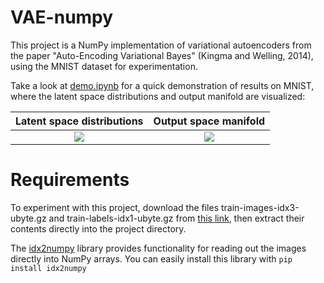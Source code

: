 # VAE-numpy
This project is a NumPy implementation of variational autoencoders from the paper "Auto-Encoding Variational Bayes" (Kingma and Welling, 2014), using the MNIST dataset for experimentation.

Take a look at [demo.ipynb](https://github.com/abhayran/VAE-numpy/blob/main/demo.ipynb) for a quick demonstration of results on MNIST, where the latent space distributions and output manifold are visualized:

Latent space distributions             |  Output space manifold
:-------------------------:|:-------------------------:
![](https://user-images.githubusercontent.com/40629249/115994611-09bf8f00-a5d8-11eb-961b-2c6e1c53bf9a.png)  |  ![](https://user-images.githubusercontent.com/40629249/115994615-0a582580-a5d8-11eb-8879-5163f41d9ff3.png)

# Requirements
To experiment with this project, download the files train-images-idx3-ubyte.gz and train-labels-idx1-ubyte.gz from [this link](http://yann.lecun.com/exdb/mnist), then extract their contents directly into the project directory. 

The [idx2numpy](https://pypi.org/project/idx2numpy/) library provides functionality for reading out the images directly into NumPy arrays. You can easily install this library with `pip install idx2numpy`
